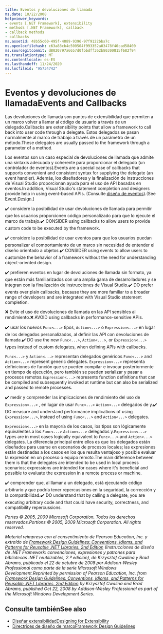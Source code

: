 ```yaml
---
title: Eventos y devoluciones de llamada
ms.date: 10/22/2008
helpviewer_keywords:
- events [.NET Framework], extensibility
- methods [.NET Framework], callback
- callback methods
- callbacks
ms.assetid: 48b55c60-495f-4089-9396-97f9122bba7c
ms.openlocfilehash: c63a88cb4e500504f993352a03478f40cad58400
ms.sourcegitcommit: d8020797a6657d0fbbdff362b80300815f682f94
ms.translationtype: MT
ms.contentlocale: es-ES
ms.lasthandoff: 11/24/2020
ms.locfileid: "95734742"
---
```

# <a name="events-and-callbacks"></a><span data-ttu-id="63349-102">Eventos y devoluciones de llamada</span><span class="sxs-lookup"><span data-stu-id="63349-102">Events and Callbacks</span></span>

<span data-ttu-id="63349-103">Las devoluciones de llamada son puntos de extensibilidad que permiten a un marco volver a llamar al código de usuario a través de un delegado.</span><span class="sxs-lookup"><span data-stu-id="63349-103">Callbacks are extensibility points that allow a framework to call back into user code through a delegate.</span></span> <span data-ttu-id="63349-104">Estos delegados se pasan normalmente al marco de trabajo a través de un parámetro de un método.</span><span class="sxs-lookup"><span data-stu-id="63349-104">These delegates are usually passed to the framework through a parameter of a method.</span></span>

 <span data-ttu-id="63349-105">Los eventos son un caso especial de devoluciones de llamada que admite una sintaxis adecuada y coherente para proporcionar el delegado (un controlador de eventos).</span><span class="sxs-lookup"><span data-stu-id="63349-105">Events are a special case of callbacks that supports convenient and consistent syntax for supplying the delegate (an event handler).</span></span> <span data-ttu-id="63349-106">Además, los diseñadores y la finalización de instrucciones de Visual Studio proporcionan ayuda para el uso de API basadas en eventos.</span><span class="sxs-lookup"><span data-stu-id="63349-106">In addition, Visual Studio's statement completion and designers provide help in using event-based APIs.</span></span> <span data-ttu-id="63349-107">(Consulte [diseño de eventos](event.md)).</span><span class="sxs-lookup"><span data-stu-id="63349-107">(See [Event Design](event.md).)</span></span>

 <span data-ttu-id="63349-108">✔️ considere la posibilidad de usar devoluciones de llamada para permitir que los usuarios proporcionen código personalizado para que lo ejecute el marco de trabajo.</span><span class="sxs-lookup"><span data-stu-id="63349-108">✔️ CONSIDER using callbacks to allow users to provide custom code to be executed by the framework.</span></span>

 <span data-ttu-id="63349-109">✔️ considere la posibilidad de usar eventos para que los usuarios puedan personalizar el comportamiento de un marco sin necesidad de entender el diseño orientado a objetos.</span><span class="sxs-lookup"><span data-stu-id="63349-109">✔️ CONSIDER using events to allow users to customize the behavior of a framework without the need for understanding object-oriented design.</span></span>

 <span data-ttu-id="63349-110">✔️ prefieren eventos en lugar de devoluciones de llamada sin formato, ya que están más familiarizados con una amplia gama de desarrolladores y se integran con la finalización de instrucciones de Visual Studio.</span><span class="sxs-lookup"><span data-stu-id="63349-110">✔️ DO prefer events over plain callbacks, because they are more familiar to a broader range of developers and are integrated with Visual Studio statement completion.</span></span>

 <span data-ttu-id="63349-111">❌ Evite el uso de devoluciones de llamada en las API sensibles al rendimiento.</span><span class="sxs-lookup"><span data-stu-id="63349-111">❌ AVOID using callbacks in performance-sensitive APIs.</span></span>

 <span data-ttu-id="63349-112">✔️ usar los nuevos `Func<...>` tipos, `Action<...>` o `Expression<...>` en lugar de los delegados personalizados, al definir las API con devoluciones de llamada.</span><span class="sxs-lookup"><span data-stu-id="63349-112">✔️ DO use the new `Func<...>`, `Action<...>`, or `Expression<...>` types instead of custom delegates, when defining APIs with callbacks.</span></span>

 <span data-ttu-id="63349-113">`Func<...>` y `Action<...>` representan delegados genéricos.</span><span class="sxs-lookup"><span data-stu-id="63349-113">`Func<...>` and `Action<...>` represent generic delegates.</span></span> <span data-ttu-id="63349-114">`Expression<...>` representa definiciones de función que se pueden compilar e invocar posteriormente en tiempo de ejecución, pero también se pueden serializar y pasar a procesos remotos.</span><span class="sxs-lookup"><span data-stu-id="63349-114">`Expression<...>` represents function definitions that can be compiled and subsequently invoked at runtime but can also be serialized and passed to remote processes.</span></span>

 <span data-ttu-id="63349-115">✔️ medir y comprender las implicaciones de rendimiento del uso de `Expression<...>` , en lugar de usar `Func<...>` `Action<...>` delegados de y.</span><span class="sxs-lookup"><span data-stu-id="63349-115">✔️ DO measure and understand performance implications of using `Expression<...>`, instead of using `Func<...>` and `Action<...>` delegates.</span></span>

 <span data-ttu-id="63349-116">`Expression<...>` en la mayoría de los casos, los tipos son lógicamente equivalentes a los `Func<...>` `Action<...>` delegados y.</span><span class="sxs-lookup"><span data-stu-id="63349-116">`Expression<...>` types are in most cases logically equivalent to `Func<...>` and `Action<...>` delegates.</span></span> <span data-ttu-id="63349-117">La diferencia principal entre ellos es que los delegados están diseñados para usarse en escenarios de procesos locales; las expresiones están destinadas a los casos en los que resulta ventajoso y posible evaluar la expresión en un proceso o equipo remoto.</span><span class="sxs-lookup"><span data-stu-id="63349-117">The main difference between them is that the delegates are intended to be used in local process scenarios; expressions are intended for cases where it's beneficial and possible to evaluate the expression in a remote process or machine.</span></span>

 <span data-ttu-id="63349-118">✔️ comprender que, al llamar a un delegado, está ejecutando código arbitrario y que podría tener repercusiones en la seguridad, la corrección y la compatibilidad.</span><span class="sxs-lookup"><span data-stu-id="63349-118">✔️ DO understand that by calling a delegate, you are executing arbitrary code and that could have security, correctness, and compatibility repercussions.</span></span>

 <span data-ttu-id="63349-119">*Partes &copy; 2005, 2009 Microsoft Corporation. Todos los derechos reservados.*</span><span class="sxs-lookup"><span data-stu-id="63349-119">*Portions &copy; 2005, 2009 Microsoft Corporation. All rights reserved.*</span></span>

 <span data-ttu-id="63349-120">*Material reimpreso con el consentimiento de Pearson Education, Inc. y extraído de [Framework Design Guidelines: Conventions, Idioms, and Patterns for Reusable .NET Libraries, 2nd Edition](https://www.informit.com/store/framework-design-guidelines-conventions-idioms-and-9780321545619) (Instrucciones de diseño de .NET Framework: convenciones, expresiones y patrones para bibliotecas .NET reutilizables, 2.ª edición), de Krzysztof Cwalina y Brad Abrams, publicado el 22 de octubre de 2008 por Addison-Wesley Professional como parte de la serie Microsoft Windows Development.*</span><span class="sxs-lookup"><span data-stu-id="63349-120">*Reprinted by permission of Pearson Education, Inc. from [Framework Design Guidelines: Conventions, Idioms, and Patterns for Reusable .NET Libraries, 2nd Edition](https://www.informit.com/store/framework-design-guidelines-conventions-idioms-and-9780321545619) by Krzysztof Cwalina and Brad Abrams, published Oct 22, 2008 by Addison-Wesley Professional as part of the Microsoft Windows Development Series.*</span></span>

## <a name="see-also"></a><span data-ttu-id="63349-121">Consulte también</span><span class="sxs-lookup"><span data-stu-id="63349-121">See also</span></span>

- [<span data-ttu-id="63349-122">Diseñar extensibilidad</span><span class="sxs-lookup"><span data-stu-id="63349-122">Designing for Extensibility</span></span>](designing-for-extensibility.md)
- [<span data-ttu-id="63349-123">Directrices de diseño de marco</span><span class="sxs-lookup"><span data-stu-id="63349-123">Framework Design Guidelines</span></span>](index.md)
